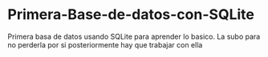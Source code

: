 # Primera-Base-de-datos-con-SQLite
Primera basa de datos usando SQLite para aprender lo basico. La subo para no perderla por si posteriormente hay que trabajar con ella
